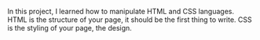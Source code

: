 In this project, I learned how to manipulate HTML and CSS languages. HTML is the structure of your page, it should be the first thing to write. CSS is the styling of your page, the design.